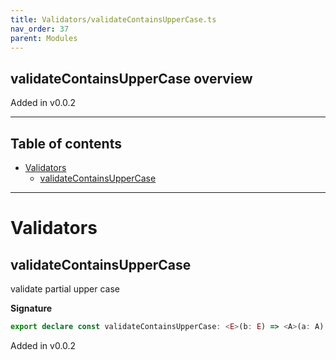 ```yaml
---
title: Validators/validateContainsUpperCase.ts
nav_order: 37
parent: Modules
---
```


## validateContainsUpperCase overview

Added in v0.0.2

---

<h2 class="text-delta">Table of contents</h2>

- [Validators](#validators)
  - [validateContainsUpperCase](#validatecontainsuppercase)

---

# Validators

## validateContainsUpperCase

validate partial upper case

**Signature**

```ts
export declare const validateContainsUpperCase: <E>(b: E) => <A>(a: A) => Either<E, string>
```

Added in v0.0.2
